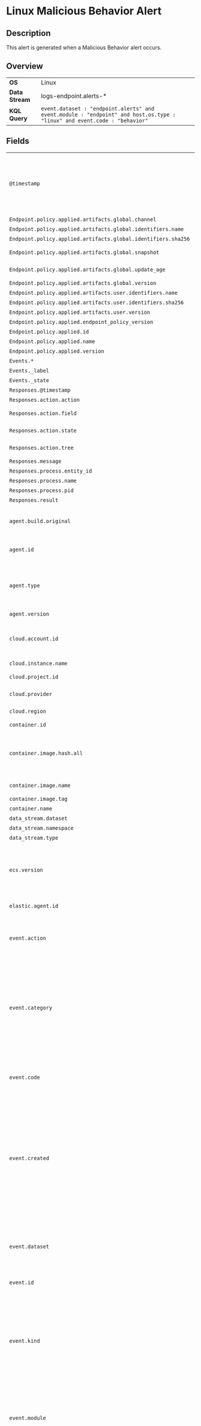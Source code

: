 # Linux Malicious Behavior Alert

## Description

This alert is generated when a Malicious Behavior alert occurs.


## Overview

<table>
<tr>
<td><strong>OS</strong></td>
<td>Linux</td>
</tr>
<tr>
<td><strong>Data Stream</strong></td>
<td>logs-endpoint.alerts-*</td>
</tr>
<tr>
<td><strong>KQL Query</strong></td>
<td><code>event.dataset : "endpoint.alerts" and event.module : "endpoint" and host.os.type : "linux" and event.code : "behavior"</code></td>
</tr>
</table>

## Fields

<table>
<tr><td><code>@timestamp<code></td><td>Date/time when the event originated.  This is the date/time extracted from the event, typically representing when the event was generated by the source.  If the event source has no original timestamp, this value is typically populated by the first time the event was received by the pipeline.  Required field for all events.</td></tr>
<tr><td><code>Endpoint.policy.applied.artifacts.global.channel<code></td><td>global artifacts rollout channel</td></tr>
<tr><td><code>Endpoint.policy.applied.artifacts.global.identifiers.name<code></td><td>the name of global artifact applied.</td></tr>
<tr><td><code>Endpoint.policy.applied.artifacts.global.identifiers.sha256<code></td><td>the sha256 of global artifacts applied.</td></tr>
<tr><td><code>Endpoint.policy.applied.artifacts.global.snapshot<code></td><td>the snapshot date of applied global artifacts or 'latest'</td></tr>
<tr><td><code>Endpoint.policy.applied.artifacts.global.update_age<code></td><td>number of days since global artifacts were made up-to-date</td></tr>
<tr><td><code>Endpoint.policy.applied.artifacts.global.version<code></td><td>the version of global artifacts applied.</td></tr>
<tr><td><code>Endpoint.policy.applied.artifacts.user.identifiers.name<code></td><td>the name of user artifact applied.</td></tr>
<tr><td><code>Endpoint.policy.applied.artifacts.user.identifiers.sha256<code></td><td>the sha256 of user artifacts applied.</td></tr>
<tr><td><code>Endpoint.policy.applied.artifacts.user.version<code></td><td>the version of user artifacts applied.</td></tr>
<tr><td><code>Endpoint.policy.applied.endpoint_policy_version<code></td><td>the version of this applied policy</td></tr>
<tr><td><code>Endpoint.policy.applied.id<code></td><td>the id of the applied policy</td></tr>
<tr><td><code>Endpoint.policy.applied.name<code></td><td>the name of this applied policy</td></tr>
<tr><td><code>Endpoint.policy.applied.version<code></td><td>the version of this applied policy</td></tr>
<tr><td><code>Events.*<code></td><td>No description found</td></tr>
<tr><td><code>Events._label<code></td><td>No description found</td></tr>
<tr><td><code>Events._state<code></td><td>No description found</td></tr>
<tr><td><code>Responses.@timestamp<code></td><td>Timestamp in which action was taken</td></tr>
<tr><td><code>Responses.action.action<code></td><td>Response action name</td></tr>
<tr><td><code>Responses.action.field<code></td><td>Field in the triggering event to use as input for action</td></tr>
<tr><td><code>Responses.action.state<code></td><td>Index of event in events array to use for field lookup</td></tr>
<tr><td><code>Responses.action.tree<code></td><td>Indicates whether or not an action was taken against an entire process tree</td></tr>
<tr><td><code>Responses.message<code></td><td>Result message</td></tr>
<tr><td><code>Responses.process.entity_id<code></td><td>Entity id of actionable process</td></tr>
<tr><td><code>Responses.process.name<code></td><td>Name of actionable process</td></tr>
<tr><td><code>Responses.process.pid<code></td><td>pid of actionable process</td></tr>
<tr><td><code>Responses.result<code></td><td>Response action result code</td></tr>
<tr><td><code>agent.build.original<code></td><td>Extended build information for the agent.  This field is intended to contain any build information that a data source may provide, no specific formatting is required.</td></tr>
<tr><td><code>agent.id<code></td><td>Unique identifier of this agent (if one exists).  Example: For Beats this would be beat.id.</td></tr>
<tr><td><code>agent.type<code></td><td>Type of the agent.  The agent type always stays the same and should be given by the agent used. In case of Filebeat the agent would always be Filebeat also if two Filebeat instances are run on the same machine.</td></tr>
<tr><td><code>agent.version<code></td><td>Version of the agent.</td></tr>
<tr><td><code>cloud.account.id<code></td><td>The cloud account or organization id used to identify different entities in a multi-tenant environment.  Examples: AWS account id, Google Cloud ORG Id, or other unique identifier.</td></tr>
<tr><td><code>cloud.instance.name<code></td><td>Instance name of the host machine.</td></tr>
<tr><td><code>cloud.project.id<code></td><td>The cloud project identifier.  Examples: Google Cloud Project id, Azure Project id.</td></tr>
<tr><td><code>cloud.provider<code></td><td>Name of the cloud provider. Example values are aws, azure, gcp, or digitalocean.</td></tr>
<tr><td><code>cloud.region<code></td><td>Region in which this host, resource, or service is located.</td></tr>
<tr><td><code>container.id<code></td><td>Unique container id.</td></tr>
<tr><td><code>container.image.hash.all<code></td><td>An array of digests of the image the container was built on. Each digest consists of the hash algorithm and value in this format: `algorithm:value`. Algorithm names should align with the field names in the ECS hash field set.</td></tr>
<tr><td><code>container.image.name<code></td><td>Name of the image the container was built on.</td></tr>
<tr><td><code>container.image.tag<code></td><td>Container image tags.</td></tr>
<tr><td><code>container.name<code></td><td>Container name.</td></tr>
<tr><td><code>data_stream.dataset<code></td><td>Data stream dataset name.</td></tr>
<tr><td><code>data_stream.namespace<code></td><td>Data stream namespace.</td></tr>
<tr><td><code>data_stream.type<code></td><td>Data stream type.</td></tr>
<tr><td><code>ecs.version<code></td><td>ECS version this event conforms to. `ecs.version` is a required field and must exist in all events.  When querying across multiple indices -- which may conform to slightly different ECS versions -- this field lets integrations adjust to the schema version of the events.</td></tr>
<tr><td><code>elastic.agent.id<code></td><td>Unique identifier of this elastic agent (if one exists).</td></tr>
<tr><td><code>event.action<code></td><td>The action captured by the event.  This describes the information in the event. It is more specific than `event.category`. Examples are `group-add`, `process-started`, `file-created`. The value is normally defined by the implementer.</td></tr>
<tr><td><code>event.category<code></td><td>This is one of four ECS Categorization Fields, and indicates the second level in the ECS category hierarchy.  `event.category` represents the "big buckets" of ECS categories. For example, filtering on `event.category:process` yields all events relating to process activity. This field is closely related to `event.type`, which is used as a subcategory.  This field is an array. This will allow proper categorization of some events that fall in multiple categories.</td></tr>
<tr><td><code>event.code<code></td><td>Identification code for this event, if one exists.  Some event sources use event codes to identify messages unambiguously, regardless of message language or wording adjustments over time. An example of this is the Windows Event ID.</td></tr>
<tr><td><code>event.created<code></td><td>`event.created` contains the date/time when the event was first read by an agent, or by your pipeline.  This field is distinct from `@timestamp` in that `@timestamp` typically contain the time extracted from the original event.  In most situations, these two timestamps will be slightly different. The difference can be used to calculate the delay between your source generating an event, and the time when your agent first processed it. This can be used to monitor your agent's or pipeline's ability to keep up with your event source.  In case the two timestamps are identical, `@timestamp` should be used.</td></tr>
<tr><td><code>event.dataset<code></td><td>Name of the dataset.  If an event source publishes more than one type of log or events (e.g. access log, error log), the dataset is used to specify which one the event comes from.  It's recommended but not required to start the dataset name with the module name, followed by a dot, then the dataset name.</td></tr>
<tr><td><code>event.id<code></td><td>Unique ID to describe the event.</td></tr>
<tr><td><code>event.kind<code></td><td>This is one of four ECS Categorization Fields, and indicates the highest level in the ECS category hierarchy.  `event.kind` gives high-level information about what type of information the event contains, without being specific to the contents of the event. For example, values of this field distinguish alert events from metric events.  The value of this field can be used to inform how these kinds of events should be handled. They may warrant different retention, different access control, it may also help understand whether the data is coming in at a regular interval or not.</td></tr>
<tr><td><code>event.module<code></td><td>Name of the module this data is coming from.  If your monitoring agent supports the concept of modules or plugins to process events of a given source (e.g. Apache logs), `event.module` should contain the name of this module.</td></tr>
<tr><td><code>event.outcome<code></td><td>This is one of four ECS Categorization Fields, and indicates the lowest level in the ECS category hierarchy.  `event.outcome` simply denotes whether the event represents a success or a failure from the perspective of the entity that produced the event.  Note that when a single transaction is described in multiple events, each event may populate different values of `event.outcome`, according to their perspective.  Also note that in the case of a compound event (a single event that contains multiple logical events), this field should be populated with the value that best captures the overall success or failure from the perspective of the event producer.  Further note that not all events will have an associated outcome. For example, this field is generally not populated for metric events, events with `event.type:info`, or any events for which an outcome does not make logical sense.</td></tr>
<tr><td><code>event.risk_score<code></td><td>Risk score or priority of the event (e.g. security solutions). Use your system's original value here.</td></tr>
<tr><td><code>event.sequence<code></td><td>Sequence number of the event.  The sequence number is a value published by some event sources, to make the exact ordering of events unambiguous, regardless of the timestamp precision.</td></tr>
<tr><td><code>event.severity<code></td><td>The numeric severity of the event according to your event source.  What the different severity values mean can be different between sources and use cases. It's up to the implementer to make sure severities are consistent across events from the same source.  The Syslog severity belongs in `log.syslog.severity.code`. `event.severity` is meant to represent the severity according to the event source (e.g. firewall, IDS). If the event source does not publish its own severity, you may optionally copy the `log.syslog.severity.code` to `event.severity`.</td></tr>
<tr><td><code>event.type<code></td><td>This is one of four ECS Categorization Fields, and indicates the third level in the ECS category hierarchy.  `event.type` represents a categorization "sub-bucket" that, when used along with the `event.category` field values, enables filtering events down to a level appropriate for single visualization.  This field is an array. This will allow proper categorization of some events that fall in multiple event types.</td></tr>
<tr><td><code>file.*<code></td><td>No description found</td></tr>
<tr><td><code>group.Ext.real.id<code></td><td>Unique identifier for the group on the system/platform.</td></tr>
<tr><td><code>group.Ext.real.name<code></td><td>Name of the group.</td></tr>
<tr><td><code>group.id<code></td><td>Unique identifier for the group on the system/platform.</td></tr>
<tr><td><code>group.name<code></td><td>Name of the group.</td></tr>
<tr><td><code>host.architecture<code></td><td>Operating system architecture.</td></tr>
<tr><td><code>host.hostname<code></td><td>Hostname of the host.  It normally contains what the `hostname` command returns on the host machine.</td></tr>
<tr><td><code>host.id<code></td><td>Unique host id.  As hostname is not always unique, use values that are meaningful in your environment.  Example: The current usage of `beat.name`.</td></tr>
<tr><td><code>host.ip<code></td><td>Host ip addresses.</td></tr>
<tr><td><code>host.mac<code></td><td>Host MAC addresses.  The notation format from RFC 7042 is suggested: Each octet (that is, 8-bit byte) is represented by two [uppercase] hexadecimal digits giving the value of the octet as an unsigned integer. Successive octets are separated by a hyphen.</td></tr>
<tr><td><code>host.name<code></td><td>Name of the host.  It can contain what hostname returns on Unix systems, the fully qualified domain name (FQDN), or a name specified by the user. The recommended value is the lowercase FQDN of the host.</td></tr>
<tr><td><code>host.os.Ext.variant<code></td><td>A string value or phrase that further aid to classify or qualify the operating system (OS).  For example the distribution for a Linux OS will be entered in this field.</td></tr>
<tr><td><code>host.os.family<code></td><td>OS family (such as redhat, debian, freebsd, windows).</td></tr>
<tr><td><code>host.os.full<code></td><td>Operating system name, including the version or code name.</td></tr>
<tr><td><code>host.os.kernel<code></td><td>Operating system kernel version as a raw string.</td></tr>
<tr><td><code>host.os.name<code></td><td>Operating system name, without the version.</td></tr>
<tr><td><code>host.os.platform<code></td><td>Operating system platform (such centos, ubuntu, windows).</td></tr>
<tr><td><code>host.os.type<code></td><td>Use the `os.type` field to categorize the operating system into one of the broad commercial families.  If the OS you're dealing with is not listed as an expected value, the field should not be populated. Please let us know by opening an issue with ECS, to propose its addition.</td></tr>
<tr><td><code>host.os.version<code></td><td>Operating system version as a raw string.</td></tr>
<tr><td><code>message<code></td><td>For log events the message field contains the log message, optimized for viewing in a log viewer.  For structured logs without an original message field, other fields can be concatenated to form a human-readable summary of the event.  If multiple messages exist, they can be combined into one message.</td></tr>
<tr><td><code>orchestrator.cluster.id<code></td><td>Unique ID of the cluster.</td></tr>
<tr><td><code>orchestrator.cluster.name<code></td><td>Name of the cluster.</td></tr>
<tr><td><code>orchestrator.namespace<code></td><td>Namespace in which the action is taking place.</td></tr>
<tr><td><code>orchestrator.resource.ip<code></td><td>IP address assigned to the resource associated with the event being observed. In the case of a Kubernetes Pod, this array would contain only one element: the IP of the Pod (as opposed to the Node on which the Pod is running).</td></tr>
<tr><td><code>orchestrator.resource.name<code></td><td>Name of the resource being acted upon.</td></tr>
<tr><td><code>orchestrator.resource.parent.type<code></td><td>Type or kind of the parent resource associated with the event being observed. In Kubernetes, this will be the name of a built-in workload resource (e.g., Deployment, StatefulSet, DaemonSet).</td></tr>
<tr><td><code>orchestrator.resource.type<code></td><td>Type of resource being acted upon.</td></tr>
<tr><td><code>process.*<code></td><td>No description found</td></tr>
<tr><td><code>rule.description<code></td><td>The description of the rule generating the event.</td></tr>
<tr><td><code>rule.id<code></td><td>A rule ID that is unique within the scope of an agent, observer, or other entity using the rule for detection of this event.</td></tr>
<tr><td><code>rule.name<code></td><td>The name of the rule or signature generating the event.</td></tr>
<tr><td><code>rule.reference<code></td><td>Reference URL to additional information about the rule used to generate this event.  The URL can point to the vendor's documentation about the rule. If that's not available, it can also be a link to a more general page describing this type of alert.</td></tr>
<tr><td><code>rule.ruleset<code></td><td>Name of the ruleset, policy, group, or parent category in which the rule used to generate this event is a member.</td></tr>
<tr><td><code>rule.version<code></td><td>The version / revision of the rule being used for analysis.</td></tr>
<tr><td><code>threat.framework<code></td><td>Name of the threat framework used to further categorize and classify the tactic and technique of the reported threat. Framework classification can be provided by detecting systems, evaluated at ingest time, or retrospectively tagged to events.</td></tr>
<tr><td><code>threat.tactic.id<code></td><td>The id of tactic used by this threat. You can use a MITRE ATT&CK® tactic, for example. (ex. https://attack.mitre.org/tactics/TA0002/ )</td></tr>
<tr><td><code>threat.tactic.name<code></td><td>Name of the type of tactic used by this threat. You can use a MITRE ATT&CK® tactic, for example. (ex. https://attack.mitre.org/tactics/TA0002/)</td></tr>
<tr><td><code>threat.tactic.reference<code></td><td>The reference url of tactic used by this threat. You can use a MITRE ATT&CK® tactic, for example. (ex. https://attack.mitre.org/tactics/TA0002/ )</td></tr>
<tr><td><code>threat.technique.id<code></td><td>The id of technique used by this threat. You can use a MITRE ATT&CK® technique, for example. (ex. https://attack.mitre.org/techniques/T1059/)</td></tr>
<tr><td><code>threat.technique.name<code></td><td>The name of technique used by this threat. You can use a MITRE ATT&CK® technique, for example. (ex. https://attack.mitre.org/techniques/T1059/)</td></tr>
<tr><td><code>threat.technique.reference<code></td><td>The reference url of technique used by this threat. You can use a MITRE ATT&CK® technique, for example. (ex. https://attack.mitre.org/techniques/T1059/)</td></tr>
<tr><td><code>threat.technique.subtechnique<code></td><td>No description found</td></tr>
<tr><td><code>user.Ext.real.id<code></td><td>One or multiple unique identifiers of the user.</td></tr>
<tr><td><code>user.Ext.real.name<code></td><td>Short name or login of the user.</td></tr>
<tr><td><code>user.id<code></td><td>Unique identifier of the user.</td></tr>
<tr><td><code>user.name<code></td><td>Short name or login of the user.</td></tr>
</table>
